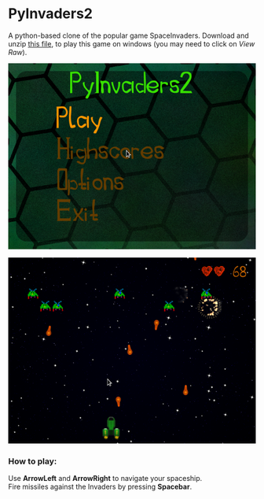 PyInvaders2
===========

A python-based clone of the popular game SpaceInvaders.
Download and unzip [this file](build/PyInvaders2.zip), to play this game on windows (you may need to click on *View Raw*).

![Screenshot](https://raw.githubusercontent.com/kalehmann/PyInvaders2/master/screenshots/screenshot_001.png)

![Screenshot](https://raw.githubusercontent.com/kalehmann/PyInvaders2/master/screenshots/screenshot_003.png)

### How to play:
Use **ArrowLeft** and **ArrowRight** to navigate your spaceship.  
Fire missiles against the Invaders by pressing **Spacebar**.
